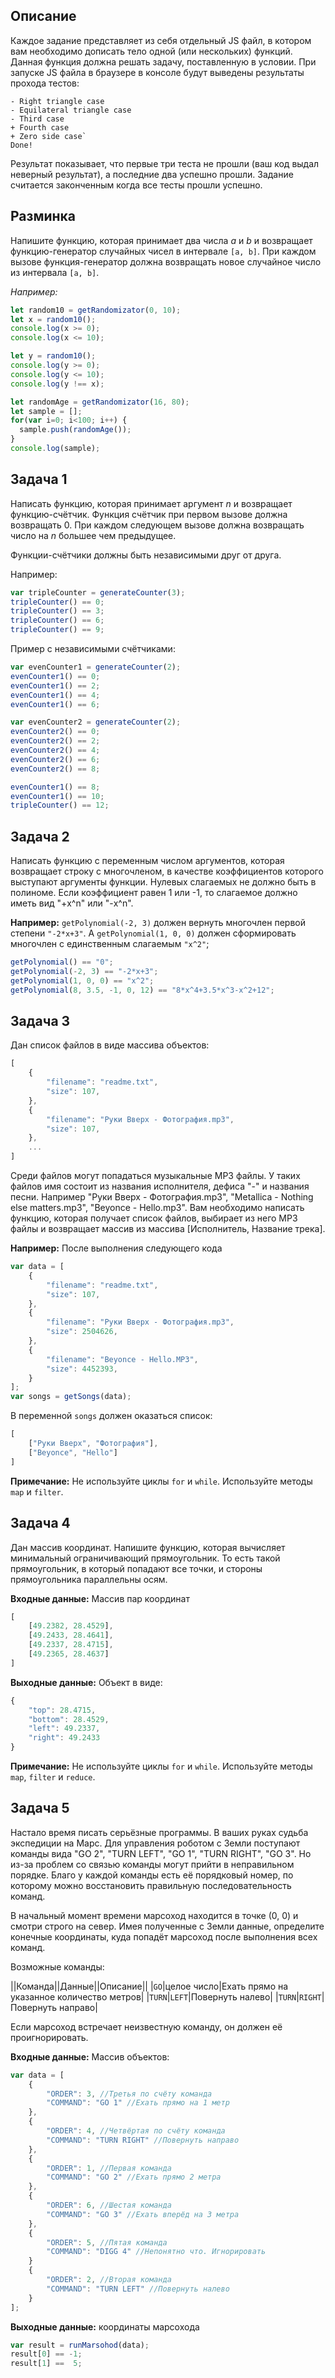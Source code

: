﻿Описание
--------

Каждое задание представляет из себя отдельный JS файл, в котором вам необходимо дописать тело
одной (или нескольких) функций. Данная функция должна решать задачу, поставленную в условии. При запуске
JS файла в браузере в консоле будут выведены результаты прохода тестов:


    - Right triangle case
    - Equilateral triangle case
    - Third case
    + Fourth case
    + Zero side case`
    Done!


Результат показывает, что первые три теста не прошли (ваш код выдал неверный результат), а последние
два успешно прошли. Задание считается законченным когда все тесты прошли успешно.

Разминка
--------

Напишите функцию, которая принимает два числа _a_ и _b_ и возвращает функцию-генератор случайных чисел в интервале `[a, b]`. При каждом вызове функция-генератор должна возвращать новое случайное число из интервала `[a, b]`.

*Например:*

```javascript
let random10 = getRandomizator(0, 10);
let x = random10();
console.log(x >= 0);
console.log(x <= 10);

let y = random10();
console.log(y >= 0);
console.log(y <= 10);
console.log(y !== x);

let randomAge = getRandomizator(16, 80);
let sample = [];
for(var i=0; i<100; i++) {
  sample.push(randomAge());
}
console.log(sample);
```

Задача 1
--------
Написать функцию, которая принимает аргумент _n_ и возвращает функцию-счётчик. Функция счётчик при первом вызове должна возвращать 0. При каждом следующем вызове должна возвращать число на _n_ большее чем предыдущее.

Функции-счётчики должны быть независимыми друг от друга.

Например:

```javascript
var tripleCounter = generateCounter(3);
tripleCounter() == 0;
tripleCounter() == 3;
tripleCounter() == 6;
tripleCounter() == 9;
```

Пример с независимыми счётчиками:

```javascript
var evenCounter1 = generateCounter(2);
evenCounter1() == 0;
evenCounter1() == 2;
evenCounter1() == 4;
evenCounter1() == 6;

var evenCounter2 = generateCounter(2);
evenCounter2() == 0;
evenCounter2() == 2;
evenCounter2() == 4;
evenCounter2() == 6;
evenCounter2() == 8;

evenCounter1() == 8;
evenCounter1() == 10;
tripleCounter() == 12;
```

Задача 2
--------
Написать функцию с переменным числом аргументов, которая возвращает строку с многочленом, в качестве коэффициентов которого выступают аргументы функции. Нулевых слагаемых не должно быть в полиноме. Если коэффициент равен 1 или -1, то слагаемое должно иметь вид "+x^n" или "-x^n".

**Например:** `getPolynomial(-2, 3)` должен вернуть многочлен первой степени `"-2*x+3"`. А `getPolynomial(1, 0, 0)` должен сформировать многочлен с единственным слагаемым `"x^2"`;

```javascript
getPolynomial() == "0";
getPolynomial(-2, 3) == "-2*x+3";
getPolynomial(1, 0, 0) == "x^2";
getPolynomial(8, 3.5, -1, 0, 12) == "8*x^4+3.5*x^3-x^2+12";
```

Задача 3
--------

Дан список файлов в виде массива объектов:

```javascript
[
	{
		"filename": "readme.txt",
		"size": 107,
	},
	{
		"filename": "Руки Вверх - Фотография.mp3",
		"size": 107,
	},
	...
]
```

Среди файлов могут попадаться музыкальные MP3 файлы. У таких файлов имя состоит из названия исполнителя, дефиса "-" и названия песни. Например "Руки Вверх - Фотография.mp3", "Metallica - Nothing else matters.mp3", "Beyonce - Hello.mp3". Вам необходимо написать функцию, которая получает список файлов, выбирает из него MP3 файлы и возвращает массив из массива [Исполнитель, Название трека].

**Например:** После выполнения следующего кода

```javascript
var data = [
	{
		"filename": "readme.txt",
		"size": 107,
	},
	{
		"filename": "Руки Вверх - Фотография.mp3",
		"size": 2504626,
	},
	{
		"filename": "Beyonce - Hello.MP3",
		"size": 4452393,
	}
];
var songs = getSongs(data);
```

В переменной `songs` должен оказаться список:

```javascript
[
	["Руки Вверх", "Фотография"],
	["Beyonce", "Hello"]
]
```

**Примечание:** Не используйте циклы `for` и `while`. Используйте методы `map` и `filter`.

Задача 4
--------

Дан массив координат. Напишите функцию, которая вычисляет минимальный ограничивающий прямоугольник. То есть такой прямоугольник, в который попадают все точки, и стороны прямоугольника параллельны осям.

**Входные данные:** Массив пар координат

```javascript
[
	[49.2382, 28.4529],
	[49.2433, 28.4641],
	[49.2337, 28.4715],
	[49.2365, 28.4637]
]
```

**Выходные данные:** Объект в виде:

```javascript
{
	"top": 28.4715,
	"bottom": 28.4529,
	"left": 49.2337,
	"right": 49.2433 
}
```

**Примечание:** Не используйте циклы `for` и `while`. Используйте методы `map`, `filter` и `reduce`.

Задача 5
--------

Настало время писать серьёзные программы. В ваших руках судьба экспедиции на Марс. Для управления роботом с Земли поступают команды вида "GO 2", "TURN LEFT", "GO 1", "TURN RIGHT", "GO 3". Но из-за проблем со связью команды могут прийти в неправильном порядке. Благо у каждой команды есть её порядковый номер, по которому можно восстановить правильную последовательность команд.

В начальный момент времени марсоход находится в точке (0, 0) и смотри строго на север. Имея полученные с Земли данные, определите конечные координаты, куда попадёт марсоход после выполнения всех команд.

Возможные команды:

||Команда||Данные||Описание||
|`GO`|целое число|Ехать прямо на указанное количество метров|
|`TURN`|`LEFT`|Повернуть налево|
|`TURN`|`RIGHT`|Повернуть направо|

Если марсоход встречает неизвестную команду, он должен её проигнорировать.

**Входные данные:** Массив объектов:

```javascript
var data = [
	{
		"ORDER": 3, //Третья по счёту команда
		"COMMAND": "GO 1" //Ехать прямо на 1 метр
	},
	{
		"ORDER": 4, //Четвёртая по счёту команда
		"COMMAND": "TURN RIGHT" //Повернуть направо
	},
	{
		"ORDER": 1, //Первая команда
		"COMMAND": "GO 2" //Ехать прямо 2 метра
	},
	{
		"ORDER": 6, //Шестая команда
		"COMMAND": "GO 3" //Ехать вперёд на 3 метра
	},
	{
		"ORDER": 5, //Пятая команда
		"COMMAND": "DIGG 4" //Непонятно что. Игнорировать
	}
	{
		"ORDER": 2, //Вторая команда
		"COMMAND": "TURN LEFT" //Повернуть налево
	}
];
```

**Выходные данные:** координаты марсохода

```javascript
var result = runMarsohod(data);
result[0] == -1;
result[1] ==  5;
```

